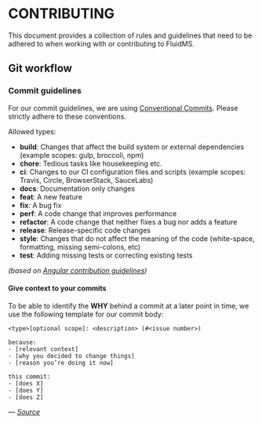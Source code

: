 # CONTRIBUTING

This document provides a collection of rules and guidelines that need to be adhered to when working with or contributing to FluidMS.

## Git workflow

### Commit guidelines

For our commit guidelines, we are using [Conventional Commits](https://www.conventionalcommits.org/). Please strictly adhere to these conventions.

Allowed types:
- **build**: Changes that affect the build system or external dependencies (example scopes: gulp, broccoli, npm)
- **chore**: Tedious tasks like housekeeping etc.
- **ci**: Changes to our CI configuration files and scripts (example scopes: Travis, Circle, BrowserStack, SauceLabs)
- **docs**: Documentation only changes
- **feat**: A new feature
- **fix**: A bug fix
- **perf**: A code change that improves performance
- **refactor**: A code change that neither fixes a bug nor adds a feature
- **release**: Release-specific code changes
- **style**: Changes that do not affect the meaning of the code (white-space, formatting, missing semi-colons, etc)
- **test**: Adding missing tests or correcting existing tests

_(based on [Angular contribution guidelines](https://github.com/angular/angular/blob/22b96b9/CONTRIBUTING.md#type))_

#### Give context to your commits

To be able to identify the **WHY** behind a commit at a later point in time, we use the following template for our commit body:

```
<type>[optional scope]: <description> (#<issue number>)

because:
- [relevant context]
- [why you decided to change things]
- [reason you’re doing it now]

this commit:
- [does X]
- [does Y]
- [does Z]
```

— _[Source](https://twitter.com/r00k/status/1175100703829909505)_
